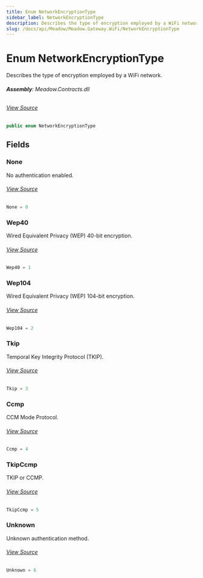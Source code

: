 ```yaml
---
title: Enum NetworkEncryptionType
sidebar_label: NetworkEncryptionType
description: Describes the type of encryption employed by a WiFi network.
slug: /docs/api/Meadow/Meadow.Gateway.WiFi/NetworkEncryptionType
---
```

# Enum NetworkEncryptionType
Describes the type of encryption employed by a WiFi network.

###### **Assembly**: Meadow.Contracts.dll
###### [View Source](https://github.com/WildernessLabs/Meadow.Contracts.git/blob/develop/Source/Meadow.Contracts/Enums/NetworkEncryptionType.cs#L6)
```csharp title="Declaration"
public enum NetworkEncryptionType
```
## Fields
### None
No authentication enabled.
###### [View Source](https://github.com/WildernessLabs/Meadow.Contracts.git/blob/develop/Source/Meadow.Contracts/Enums/NetworkEncryptionType.cs#L11)
```csharp title="Declaration"
None = 0
```
### Wep40
Wired Equivalent Privacy (WEP) 40-bit encryption.
###### [View Source](https://github.com/WildernessLabs/Meadow.Contracts.git/blob/develop/Source/Meadow.Contracts/Enums/NetworkEncryptionType.cs#L16)
```csharp title="Declaration"
Wep40 = 1
```
### Wep104
Wired Equivalent Privacy (WEP) 104-bit encryption.
###### [View Source](https://github.com/WildernessLabs/Meadow.Contracts.git/blob/develop/Source/Meadow.Contracts/Enums/NetworkEncryptionType.cs#L21)
```csharp title="Declaration"
Wep104 = 2
```
### Tkip
Temporal Key Integrity Protocol (TKIP).
###### [View Source](https://github.com/WildernessLabs/Meadow.Contracts.git/blob/develop/Source/Meadow.Contracts/Enums/NetworkEncryptionType.cs#L26)
```csharp title="Declaration"
Tkip = 3
```
### Ccmp
CCM Mode Protocol.
###### [View Source](https://github.com/WildernessLabs/Meadow.Contracts.git/blob/develop/Source/Meadow.Contracts/Enums/NetworkEncryptionType.cs#L31)
```csharp title="Declaration"
Ccmp = 4
```
### TkipCcmp
TKIP or CCMP.
###### [View Source](https://github.com/WildernessLabs/Meadow.Contracts.git/blob/develop/Source/Meadow.Contracts/Enums/NetworkEncryptionType.cs#L36)
```csharp title="Declaration"
TkipCcmp = 5
```
### Unknown
Unknown authentication method.
###### [View Source](https://github.com/WildernessLabs/Meadow.Contracts.git/blob/develop/Source/Meadow.Contracts/Enums/NetworkEncryptionType.cs#L41)
```csharp title="Declaration"
Unknown = 6
```
